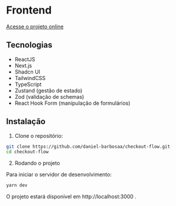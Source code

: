# Frontend 

[Acesse o projeto online](https://checkout-flow-nine.vercel.app/catalog)

## Tecnologias

- ReactJS  
- Next.js  
- Shadcn UI  
- TailwindCSS  
- TypeScript  
- Zustand (gestão de estado)  
- Zod (validação de schemas)  
- React Hook Form (manipulação de formulários)

## Instalação

1. Clone o repositório:

```bash
git clone https://github.com/daniel-barbosaa/checkout-flow.git
cd checkout-flow
````

2. Rodando o projeto

Para iniciar o servidor de desenvolvimento:

```bash
yarn dev
````

O projeto estará disponível em http://localhost:3000
.

